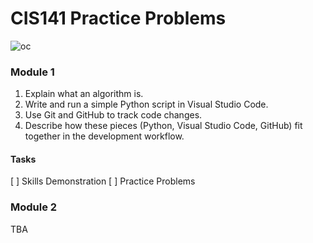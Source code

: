 # CIS141 Practice Problems
![oc](https://github.com/user-attachments/assets/4c29c253-7602-43ee-af53-9894d75e91e6)

### Module 1
  1. Explain what an algorithm is.
  2. Write and run a simple Python script in Visual Studio Code.
  3. Use Git and GitHub to track code changes.
  4. Describe how these pieces (Python, Visual Studio Code, GitHub) fit together in the development workflow.
#### Tasks
  [ ] Skills Demonstration
  [ ] Practice Problems

### Module 2
TBA

